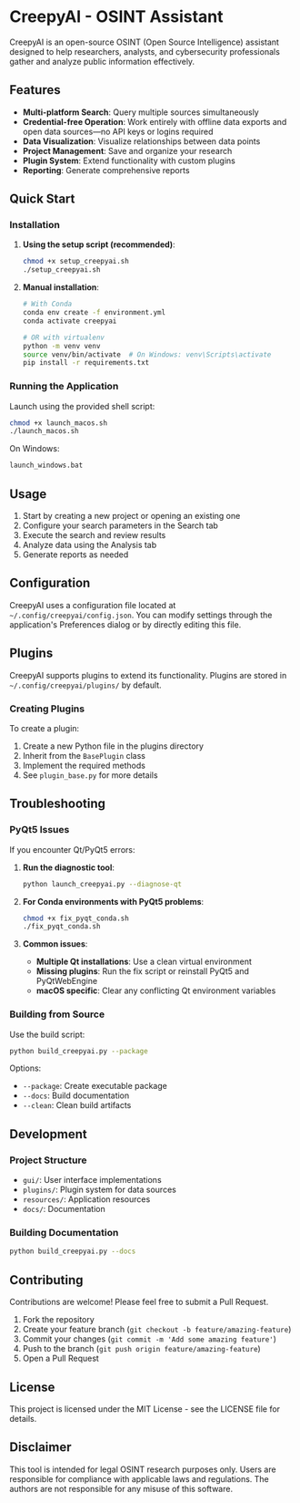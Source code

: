 
# CreepyAI - OSINT Assistant

CreepyAI is an open-source OSINT (Open Source Intelligence) assistant designed to help researchers, analysts, and cybersecurity professionals gather and analyze public information effectively.

## Features

- **Multi-platform Search**: Query multiple sources simultaneously
- **Credential-free Operation**: Work entirely with offline data exports and open data sources—no API keys or logins required
- **Data Visualization**: Visualize relationships between data points
- **Project Management**: Save and organize your research
- **Plugin System**: Extend functionality with custom plugins
- **Reporting**: Generate comprehensive reports

## Quick Start

### Installation

1. **Using the setup script (recommended)**:
   ```bash
   chmod +x setup_creepyai.sh
   ./setup_creepyai.sh
   ```

2. **Manual installation**:
   ```bash
   # With Conda
   conda env create -f environment.yml
   conda activate creepyai
   
   # OR with virtualenv
   python -m venv venv
   source venv/bin/activate  # On Windows: venv\Scripts\activate
   pip install -r requirements.txt
   ```

### Running the Application

Launch using the provided shell script:
```bash
chmod +x launch_macos.sh
./launch_macos.sh
```

On Windows:
```bash
launch_windows.bat
```

## Usage

1. Start by creating a new project or opening an existing one
2. Configure your search parameters in the Search tab
3. Execute the search and review results
4. Analyze data using the Analysis tab
5. Generate reports as needed

## Configuration

CreepyAI uses a configuration file located at `~/.config/creepyai/config.json`. You can modify settings through the application's Preferences dialog or by directly editing this file.

## Plugins

CreepyAI supports plugins to extend its functionality. Plugins are stored in `~/.config/creepyai/plugins/` by default.

### Creating Plugins

To create a plugin:

1. Create a new Python file in the plugins directory
2. Inherit from the `BasePlugin` class
3. Implement the required methods
4. See `plugin_base.py` for more details

## Troubleshooting

### PyQt5 Issues

If you encounter Qt/PyQt5 errors:

1. **Run the diagnostic tool**:
   ```bash
   python launch_creepyai.py --diagnose-qt
   ```

2. **For Conda environments with PyQt5 problems**:
   ```bash
   chmod +x fix_pyqt_conda.sh
   ./fix_pyqt_conda.sh
   ```

3. **Common issues**:
   - **Multiple Qt installations**: Use a clean virtual environment
   - **Missing plugins**: Run the fix script or reinstall PyQt5 and PyQtWebEngine
   - **macOS specific**: Clear any conflicting Qt environment variables

### Building from Source

Use the build script:
```bash
python build_creepyai.py --package
```

Options:
- `--package`: Create executable package
- `--docs`: Build documentation
- `--clean`: Clean build artifacts

## Development

### Project Structure

- `gui/`: User interface implementations
- `plugins/`: Plugin system for data sources
- `resources/`: Application resources
- `docs/`: Documentation

### Building Documentation

```bash
python build_creepyai.py --docs
```

## Contributing

Contributions are welcome! Please feel free to submit a Pull Request.

1. Fork the repository
2. Create your feature branch (`git checkout -b feature/amazing-feature`)
3. Commit your changes (`git commit -m 'Add some amazing feature'`)
4. Push to the branch (`git push origin feature/amazing-feature`)
5. Open a Pull Request

## License

This project is licensed under the MIT License - see the LICENSE file for details.

## Disclaimer

This tool is intended for legal OSINT research purposes only. Users are responsible for compliance with applicable laws and regulations. The authors are not responsible for any misuse of this software.

